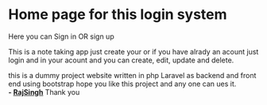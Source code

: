 <div class="mainbox">
            <h1>Home page for this login system</h1>
            <p>Here you can Sign in OR sign up</p>
            <p class="fs-3">This is a note taking app just create your or if you have alrady an acount just login and in
                  your acount and you can create, edit, update and delete.</p>
      </div>
      <footer>
            <p class="fs-4">this is a dummy project website written in php Laravel as backend and front end using
                  bootstrap hope you like this project and any one can ues it. <br><b> - <a target="_blank"
                              href="https://github.com/RajSingh-oss">RajSingh</a></b> Thank you</p>
      </footer>
